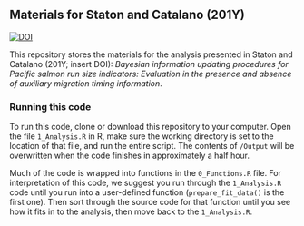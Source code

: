 ## Materials for Staton and Catalano (201Y)

[![DOI](https://zenodo.org/badge/DOI/10.5281/zenodo.1467684.svg)](https://doi.org/10.5281/zenodo.1467684)

This repository stores the materials for the analysis presented in Staton and Catalano (201Y; insert DOI): _Bayesian information updating procedures for Pacific salmon run size indicators: Evaluation in the presence and absence of auxiliary migration timing information_.

### Running this code

To run this code, clone or download this repository to your computer. Open the file `1_Analysis.R` in R, make sure the working directory is set to the location of that file, and run the entire script. The contents of `/Output` will be overwritten when the code finishes in approximately a half hour.

Much of the code is wrapped into functions in the `0_Functions.R` file. For interpretation of this code, we suggest you run through the `1_Analysis.R` code until you run into a user-defined function (`prepare_fit_data()` is the first one). Then sort through the source code for that function until you see how it fits in to the analysis, then move back to the `1_Analysis.R`.
